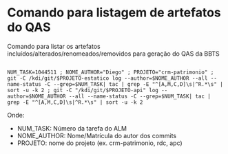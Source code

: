 # Comando para listagem de artefatos do QAS

Comando para listar os artefatos incluídos/alterados/renomeados/removidos para geração do QAS da BBTS

``` console

NUM_TASK=1044511 ; NOME_AUTHOR="Diego" ; PROJETO="crm-patrimonio" ; git -C /kdi/git/$PROJETO-estatico log --author=$NOME_AUTHOR --all --name-status -C --grep=$NUM_TASK| tac | grep -E "^[A,M,C,D]\s|^R.*\s" | sort -u -k 2 ; git -C "/kdi/git/$PROJETO-api" log --author=$NOME_AUTHOR --all --name-status -C --grep=$NUM_TASK| tac | grep -E "^[A,M,C,D]\s|^R.*\s" | sort -u -k 2

```

Onde:

- NUM_TASK: Número da tarefa do ALM
- NOME_AUTHOR: Nome/Matrícula do autor dos commits
- PROJETO: nome do projeto (ex. crm-patrimonio, rdc, apc)

